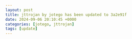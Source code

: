 ```yaml
---
layout: post
title: jttrojan by jotego has been updated to 3a2e91f
date: 2024-09-06 20:10:45 +0000
categories: [jotego, jttrojan]
tags: [update]
---
```


